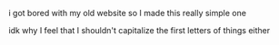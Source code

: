 i got bored with my old website so I made this really simple one

idk why I feel that I shouldn't capitalize the first letters of things either
